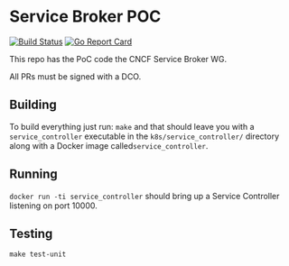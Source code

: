 # Service Broker POC 

[![Build Status](https://travis-ci.org/cncf/servicebroker.svg?branch=master)](https://travis-ci.org/cncf/servicebroker)
[![Go Report Card](https://goreportcard.com/badge/github.com/cncf/servicebroker)](https://goreportcard.com/report/github.com/cncf/servicebroker)

This repo has the PoC code the CNCF Service Broker WG.

All PRs must be signed with a DCO.

## Building

To build everything just run: `make` and that should leave you with a
`service_controller` executable in the `k8s/service_controller/` directory
along with a Docker image called`service_controller`.

## Running

`docker run -ti service_controller` should bring up a Service Controller
listening on port 10000.

## Testing

`make test-unit`
